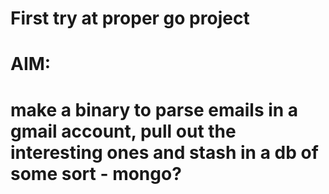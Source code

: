 # First try at proper go project

# AIM:

# make a binary to parse emails in a gmail account, pull out the interesting ones and stash in a db of some sort - mongo?
